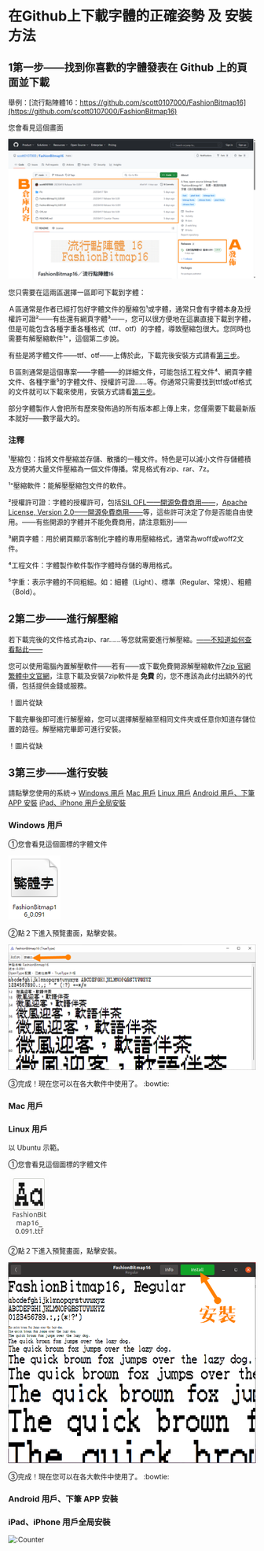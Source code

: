 # 在Github上下載字體的正確姿勢 及 安裝方法

## 1第一步——找到你喜歡的字體發表在 Github 上的頁面並下載

舉例：[流行點陣體16：https://github.com/scott0107000/FashionBitmap16](https://github.com/scott0107000/FashionBitmap16)

您會看見這個畫面

![Pic11](./Pic/GH.png)

您只需要在這兩區選擇一區即可下載到字體：

Ａ區通常是作者已經打包好字體文件的壓縮包¹或字體，通常只會有字體本身及授權許可證²——有些還有網頁字體³——，您可以很方便地在這裏直接下載到字體，但是可能包含各種字重各種格式（ttf、otf）的字體，導致壓縮包很大。您同時也需要有解壓縮軟件¹⁺，這個第二步說。

有些是將字體文件——ttf、otf——上傳於此，下載完後安裝方式請看[第三步](#3第三步進行安裝)。

Ｂ區則通常是這個專案——字體——的詳細文件，可能包括工程文件⁴、網頁字體文件、各種字重⁵的字體文件、授權許可證……等。你通常只需要找到ttf或otf格式的文件就可以下載來使用，安裝方式請看[第三步](#3第三步進行安裝)。

部分字體製作人會把所有歷來發佈過的所有版本都上傳上來，您僅需要下載最新版本就好——數字最大的。

### 注釋

¹壓縮包：指將文件壓縮並存儲、散播的一種文件。特色是可以減小文件存儲體積及方便將大量文件壓縮為一個文件傳播。常見格式有zip、rar、7z。

¹⁺壓縮軟件：能解壓壓縮包文件的軟件。

²授權許可證：字體的授權許可，包括[SIL OFL——開源免費商用——](https://scripts.sil.org/OFL)，[Apache License, Version 2.0——開源免費商用——](https://www.apache.org/licenses/LICENSE-2.0)等，這些許可決定了你是否能自由使用。——有些開源的字體并不能免費商用，請注意甄別——

³網頁字體：用於網頁顯示客制化字體的專用壓縮格式，通常為woff或woff2文件。

⁴工程文件：字體製作軟件製作字體時存儲的專用格式。

⁵字重：表示字體的不同粗細。如：細體（Light）、標準（Regular、常規）、粗體（Bold）。

## 2第二步——進行解壓縮

若下載完後的文件格式為zip、rar……等您就需要進行解壓縮。[——不知道如何查看點此——](./Filename.md)

您可以使用電腦內置解壓軟件——若有——或下載免費開源解壓縮軟件[7zip 官網](https://www.7-zip.org/) [繁體中文官網](https://www.developershome.com/7-zip/)，注意下載及安裝7zip軟件是 **免費** 的，您不應該為此付出額外的代價，包括提供金錢或服務。

！圖片從缺

下載完畢後即可進行解壓縮，您可以選擇解壓縮至相同文件夾或任意你知道存儲位置的路徑。解壓縮完畢即可進行安裝。

！圖片從缺

## 3第三步——進行安裝

請點擊您使用的系統→ [Windows 用戶](#Windows-用戶) [Mac 用戶](#Mac-用戶) [Linux 用戶](#Linux-用戶) [Android 用戶、下筆 APP 安裝](#Android-用戶下筆-APP-安裝) [iPad、iPhone 用戶全局安裝](#iPadiPhone-用戶全局安裝)

### Windows 用戶

①您會看見這個圖標的字體文件

![Pic311](./Pic/Win1.png)

②點２下進入預覽畫面，點擊安裝。

![Pic312](./Pic/Win2.png)

③完成！現在您可以在各大軟件中使用了。 :bowtie:

### Mac 用戶

### Linux 用戶

以 Ubuntu 示範。

①您會看見這個圖標的字體文件

![Pic331](./Pic/Lin1.png)

②點２下進入預覽畫面，點擊安裝。

![Pic332](./Pic/Lin2.png)

③完成！現在您可以在各大軟件中使用了。 :bowtie:

### Android 用戶、下筆 APP 安裝

### iPad、iPhone 用戶全局安裝

![:Counter](https://count.getloli.com/@DL_Fonts_on_GH?name=DL_Fonts_on_GH&theme=capoo-2&padding=5&offset=0&align=top&scale=1&pixelated=1&darkmode=auto)
